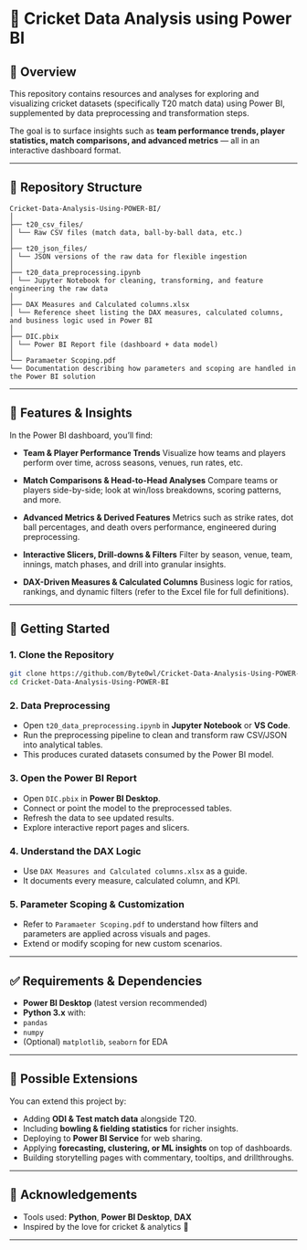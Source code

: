 # 🏏 Cricket Data Analysis using Power BI

## 📌 Overview

This repository contains resources and analyses for exploring and visualizing cricket datasets (specifically T20 match data) using Power BI, supplemented by data preprocessing and transformation steps. 

The goal is to surface insights such as **team performance trends, player statistics, match comparisons, and advanced metrics** — all in an interactive dashboard format.

---

## 📂 Repository Structure

```
Cricket-Data-Analysis-Using-POWER-BI/
│
├── t20_csv_files/
│ └── Raw CSV files (match data, ball-by-ball data, etc.)
│
├── t20_json_files/
│ └── JSON versions of the raw data for flexible ingestion
│
├── t20_data_preprocessing.ipynb
│ └── Jupyter Notebook for cleaning, transforming, and feature engineering the raw data
│
├── DAX Measures and Calculated columns.xlsx
│ └── Reference sheet listing the DAX measures, calculated columns, and business logic used in Power BI
│
├── DIC.pbix
│ └── Power BI Report file (dashboard + data model)
│
└── Paramaeter Scoping.pdf
└── Documentation describing how parameters and scoping are handled in the Power BI solution
```

---

## 🎯 Features & Insights

In the Power BI dashboard, you’ll find:

- **Team & Player Performance Trends** 
Visualize how teams and players perform over time, across seasons, venues, run rates, etc.

- **Match Comparisons & Head-to-Head Analyses** 
Compare teams or players side-by-side; look at win/loss breakdowns, scoring patterns, and more.

- **Advanced Metrics & Derived Features** 
Metrics such as strike rates, dot ball percentages, and death overs performance, engineered during preprocessing.

- **Interactive Slicers, Drill-downs & Filters** 
Filter by season, venue, team, innings, match phases, and drill into granular insights.

- **DAX-Driven Measures & Calculated Columns** 
Business logic for ratios, rankings, and dynamic filters (refer to the Excel file for full definitions).

---

## 🚀 Getting Started

### 1. Clone the Repository

```bash
git clone https://github.com/Byte0wl/Cricket-Data-Analysis-Using-POWER-BI.git
cd Cricket-Data-Analysis-Using-POWER-BI
```

### 2. Data Preprocessing

- Open `t20_data_preprocessing.ipynb` in **Jupyter Notebook** or **VS Code**.
- Run the preprocessing pipeline to clean and transform raw CSV/JSON into analytical tables.
- This produces curated datasets consumed by the Power BI model.

### 3. Open the Power BI Report

- Open `DIC.pbix` in **Power BI Desktop**.
- Connect or point the model to the preprocessed tables.
- Refresh the data to see updated results.
- Explore interactive report pages and slicers.

### 4. Understand the DAX Logic

- Use `DAX Measures and Calculated columns.xlsx` as a guide.
- It documents every measure, calculated column, and KPI.

### 5. Parameter Scoping & Customization

- Refer to `Paramaeter Scoping.pdf` to understand how filters and parameters are applied across visuals and pages.
- Extend or modify scoping for new custom scenarios.

---

## ✅ Requirements & Dependencies

- **Power BI Desktop** (latest version recommended)
- **Python 3.x** with:
- `pandas`
- `numpy`
- (Optional) `matplotlib`, `seaborn` for EDA

---

## 🧩 Possible Extensions

You can extend this project by:

- Adding **ODI & Test match data** alongside T20.
- Including **bowling & fielding statistics** for richer insights.
- Deploying to **Power BI Service** for web sharing.
- Applying **forecasting, clustering, or ML insights** on top of dashboards.
- Building storytelling pages with commentary, tooltips, and drillthroughs.

---
## 🙌 Acknowledgements

- Tools used: **Python**, **Power BI Desktop**, **DAX**
- Inspired by the love for cricket & analytics 🏏
---

